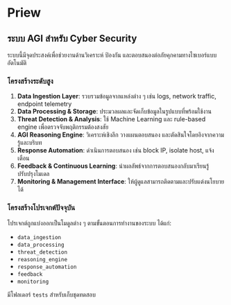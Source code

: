 # Priew

## ระบบ AGI สำหรับ Cyber Security
ระบบนี้มีจุดประสงค์เพื่อช่วยงานด้านวิเคราะห์ ป้องกัน และตอบสนองต่อภัยคุกคามทางไซเบอร์แบบอัตโนมัติ

### โครงสร้างระดับสูง
1. **Data Ingestion Layer**: รวบรวมข้อมูลจากแหล่งต่าง ๆ เช่น logs, network traffic, endpoint telemetry
2. **Data Processing & Storage**: ประมวลผลและจัดเก็บข้อมูลในรูปแบบที่พร้อมใช้งาน
3. **Threat Detection & Analysis**: ใช้ Machine Learning และ rule-based engine เพื่อตรวจจับพฤติกรรมต้องสงสัย
4. **AGI Reasoning Engine**: วิเคราะห์เชิงลึก วางแผนตอบสนอง และตัดสินใจโดยอิงจากความรู้และบริบท
5. **Response Automation**: ดำเนินการตอบสนอง เช่น block IP, isolate host, แจ้งเตือน
6. **Feedback & Continuous Learning**: นำผลลัพธ์จากการตอบสนองกลับมาเรียนรู้ปรับปรุงโมเดล
7. **Monitoring & Management Interface**: ให้ผู้ดูแลสามารถติดตามและปรับแต่งนโยบายได้

### โครงสร้างโปรเจกต์ปัจจุบัน
โปรเจกต์ถูกแบ่งออกเป็นโมดูลต่าง ๆ ตามขั้นตอนการทำงานของระบบ ได้แก่:
- `data_ingestion`
- `data_processing`
- `threat_detection`
- `reasoning_engine`
- `response_automation`
- `feedback`
- `monitoring`

มีโฟลเดอร์ `tests` สำหรับเก็บชุดทดสอบ
